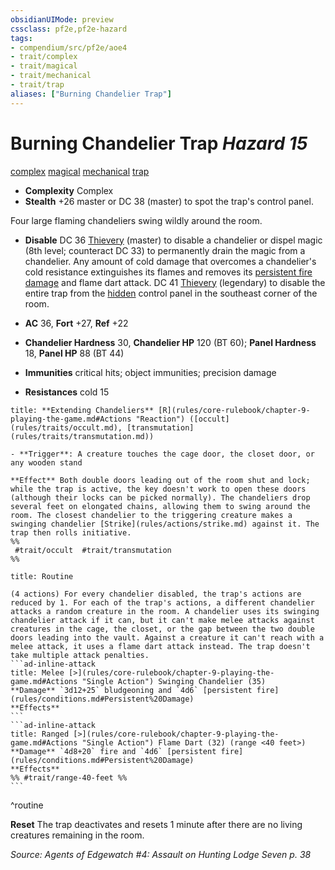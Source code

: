 ```yaml
---
obsidianUIMode: preview
cssclass: pf2e,pf2e-hazard
tags:
- compendium/src/pf2e/aoe4
- trait/complex
- trait/magical
- trait/mechanical
- trait/trap
aliases: ["Burning Chandelier Trap"]
---
```

# Burning Chandelier Trap *Hazard 15*  
[complex](complex.md "Complex Hazard Trait")  [magical](magical.md "Magical Item Trait")  [mechanical](mechanical.md "Mechanical Hazard Trait")  [trap](trap.md "Trap Hazard Trait")  

- **Complexity** Complex
- **Stealth** +26 master or DC 38 (master) to spot the trap's control panel.  

Four large flaming chandeliers swing wildly around the room.

- **Disable** DC 36 [Thievery](skills.md#Thievery) (master) to disable a chandelier or dispel magic (8th level; counteract DC 33) to permanently drain the magic from a chandelier. Any amount of cold damage that overcomes a chandelier's cold resistance extinguishes its flames and removes its [persistent fire damage](conditions.md#Persistent%20Damage) and flame dart attack. DC 41 [Thievery](skills.md#Thievery) (legendary) to disable the entire trap from the [hidden](conditions.md#Hidden) control panel in the southeast corner of the room.  

- **AC** 36, **Fort** +27, **Ref** +22
- **Chandelier Hardness** 30, **Chandelier HP** 120 (BT 60); **Panel Hardness** 18, **Panel HP** 88 (BT 44)
- **Immunities** critical hits; object immunities; precision damage
- **Resistances** cold 15

```ad-embed-ability
title: **Extending Chandeliers** [R](rules/core-rulebook/chapter-9-playing-the-game.md#Actions "Reaction") ([occult](rules/traits/occult.md), [transmutation](rules/traits/transmutation.md))

- **Trigger**: A creature touches the cage door, the closet door, or any wooden stand

**Effect** Both double doors leading out of the room shut and lock; while the trap is active, the key doesn't work to open these doors (although their locks can be picked normally). The chandeliers drop several feet on elongated chains, allowing them to swing around the room. The closest chandelier to the triggering creature makes a swinging chandelier [Strike](rules/actions/strike.md) against it. The trap then rolls initiative.  
%%
 #trait/occult  #trait/transmutation 
%%
```

````ad-pf2-summary
title: Routine

(4 actions) For every chandelier disabled, the trap's actions are reduced by 1. For each of the trap's actions, a different chandelier attacks a random creature in the room. A chandelier uses its swinging chandelier attack if it can, but it can't make melee attacks against creatures in the cage, the closet, or the gap between the two double doors leading into the vault. Against a creature it can't reach with a melee attack, it uses a flame dart attack instead. The trap doesn't take multiple attack penalties.
```ad-inline-attack
title: Melee [>](rules/core-rulebook/chapter-9-playing-the-game.md#Actions "Single Action") Swinging Chandelier (35)
**Damage** `3d12+25` bludgeoning and `4d6` [persistent fire](rules/conditions.md#Persistent%20Damage) 
**Effects**
```
```ad-inline-attack
title: Ranged [>](rules/core-rulebook/chapter-9-playing-the-game.md#Actions "Single Action") Flame Dart (32) (range <40 feet>)
**Damage** `4d8+20` fire and `4d6` [persistent fire](rules/conditions.md#Persistent%20Damage) 
**Effects** 
%% #trait/range-40-feet %%
```
````
^routine

**Reset** The trap deactivates and resets 1 minute after there are no living creatures remaining in the room.  

*Source: Agents of Edgewatch #4: Assault on Hunting Lodge Seven p. 38*